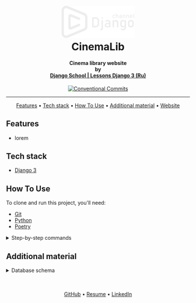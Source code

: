 <h1 align="center">
  <br>
  <a href="https://www.youtube.com/playlist?list=PLF-NY6ldwAWrb6nQcPL21XX_-AmivFAYq">
    <img style="background-color: #1b1116" src="readme/logo.png"
    alt="Django School" width="200">
  </a>
  <br>
  CinemaLib
  <br>
</h1>

<h4 align="center">
    Cinema library website
    <br>
    by
    <br>
    <a href="https://www.youtube.com/playlist?list=PLF-NY6ldwAWrb6nQcPL21XX_-AmivFAYq" target="_blank">
      Django School | Lessons Django 3 (Ru)
    </a>
</h4>

<div align="center">

[![Conventional Commits](https://img.shields.io/badge/Conventional%20Commits-1.0.0-%23FE5196?logo=conventionalcommits&logoColor=white)](https://conventionalcommits.org)

</div>
<hr>

<p align="center">
  <a href="#features">Features</a> •
  <a href="#tech-stack">Tech stack</a> •
  <a href="#how-to-use">How To Use</a> •
  <a href="#additional-material">Additional material</a> •
  <a href="#">Website</a>
</p>


## Features
* lorem


## Tech stack
- [Django 3](https://www.djangoproject.com/)


## How To Use
To clone and run this project, you'll need:
- [Git](https://git-scm.com)
- [Python](https://www.python.org/downloads/)
- [Poetry](https://python-poetry.org/docs/#installation)


<details>
<summary>Step-by-step commands</summary>

1. Firstly clone repo
   ```bash
   git clone git@github.com:mrKazzila/cinema_library_website.git
   ```

2. Settings Poetry
   ```bash
   poetry config virtualenvs.in-project true
   ```

3. Activate venv
   ```bash
   poetry shell
   ```

4. Install packages
   ```bash
   poetry install
   ```

5. Run project dependencies, migrations, fill the database with the fixture data etc
   ```bash
   python manage.py migrate
   python manage.py loaddata <path_to_fixture_files>
   python manage.py runserver
   ```

</details>


## Additional material
<details>
<summary>Database schema</summary>
<a href="https://dbdiagram.io/d/645233b2dca9fb07c46ce5fe">
    <img style="background-color: #1b1116" src="readme/cinemalib.png"
    alt="DBschema">
</a>
</details>

<br>
<br>
<p align="center">
  <a href="https://github.com/mrKazzila">GitHub</a> •
  <a href="https://mrkazzila.github.io/resume/">Resume</a> •
  <a href="https://www.linkedin.com/in/i-kazakov/">LinkedIn</a>
</p>
